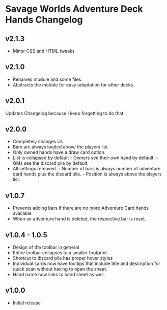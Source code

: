 # Savage Worlds Adventure Deck Hands Changelog

## v2.1.3

- Minor CSS and HTML tweaks

## v2.1.0

- Renames module and some files.
- Abstracts the module for easy adaptation for other decks.

## v2.0.1

Updates Changelog because I keep forgetting to do that.

## v2.0.0

- Completely changes UI.
- Bars are always loaded above the players list.
- Only owned hands have a draw card option.
- List is collapsed by default
       - Owners see their own hand by default.
       - GMs see the discard pile by default.
- All settings removed.
       - Number of bars is always number of adventure card hands plus the discard pile.
       - Position is always above the players list.

## v1.0.7

- Prevents adding bars if there are no more Adventure Card hands available
- When an adventure hand is deleted, the respective bar is reset.

## v1.0.4 - 1.0.5

- Design  of the toolbar in general
- Entire toolbar collapses to a smaller footprint
- Shortcut to discard pile has proper hover styles
- Individual cards now have tooltips that include title and description for quick scan without having to open the sheet.
- Hand name now links to hand sheet as well.

## v1.0.0

- Initial release
